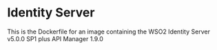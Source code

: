 Identity Server
===============

This is the Dockerfile for an image containing the WSO2 Identity Server v5.0.0 SP1 plus API Manager 1.9.0
